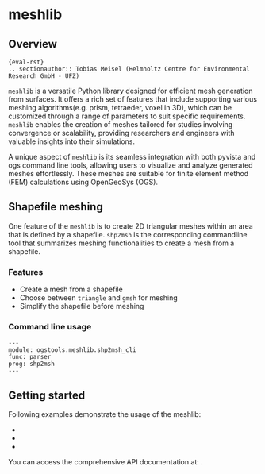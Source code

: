 # meshlib

## Overview

```
{eval-rst}
.. sectionauthor:: Tobias Meisel (Helmholtz Centre for Environmental Research GmbH - UFZ)
```

`meshlib` is a versatile Python library designed for efficient mesh generation from surfaces. It offers a rich set of features that include supporting various meshing algorithms(e.g. prism, tetraeder, voxel in 3D), which can be customized through a range of parameters to suit specific requirements. `meshlib` enables the creation of meshes tailored for studies involving convergence or scalability, providing researchers and engineers with valuable insights into their simulations.

A unique aspect of `meshlib` is its seamless integration with both pyvista and ogs command line tools, allowing users to visualize and analyze generated meshes effortlessly. These meshes are suitable for finite element method (FEM) calculations using OpenGeoSys (OGS).

## Shapefile meshing

One feature of the `meshlib` is to create 2D triangular meshes within an area that is defined by a shapefile.
`shp2msh` is the corresponding commandline tool that summarizes meshing functionalities to create a mesh from a shapefile.

### Features

- Create a mesh from a shapefile
- Choose between `triangle` and `gmsh` for meshing
- Simplify the shapefile before meshing

### Command line usage

```{argparse}
---
module: ogstools.meshlib.shp2msh_cli
func: parser
prog: shp2msh
---
```

## Getting started

Following examples demonstrate the usage of the meshlib:

- [](../auto_examples/howto_preprocessing/plot_meshlib_pyvista_input.rst)
- [](../auto_examples/howto_preprocessing/plot_meshlib_vtu_input.rst)
- [](../auto_examples/howto_preprocessing/plot_shapefile_meshing.rst)

You can access the comprehensive API documentation at: [](../reference/ogstools.meshlib).
